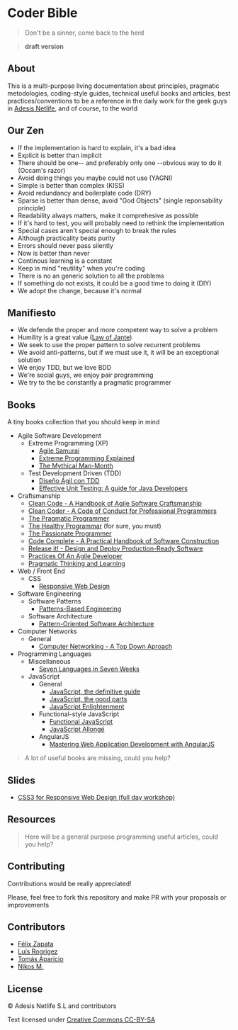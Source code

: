 # Coder Bible

> Don't be a sinner, come back to the herd

> **draft version**

## About

This is a multi-purpose living documentation about principles, pragmatic metodologies, coding-style guides, technical useful books and articles, best practices/conventions to be a reference in the daily work for the geek guys in [Adesis Netlife][adesis], and of course, to the world

## Our Zen

- If the implementation is hard to explain, it's a bad idea
- Explicit is better than implicit
- There should be one-- and preferably only one --obvious way to do it (Occam's razor)
- Avoid doing things you maybe could not use (YAGNI)
- Simple is better than complex (KISS)
- Avoid redundancy and boilerplate code (DRY)
- Sparse is better than dense, avoid "God Objects" (single reponsability principle)
- Readability always matters, make it comprehesive as possible
- If it's hard to test, you will probably need to rethink the implementation
- Special cases aren't special enough to break the rules
- Although practicality beats purity
- Errors should never pass silently
- Now is better than never
- Continous learning is a constant
- Keep in mind "reutility" when you're coding
- There is no an generic solution to all the problems
- If something do not exists, it could be a good time to doing it (DIY)
- We adopt the change, because it's normal

## Manifiesto

- We defende the proper and more competent way to solve a problem
- Humility is a great value ([Law of Jante][jante])
- We seek to use the proper pattern to solve recurrent problems
- We avoid anti-patterns, but if we must use it, it will be an exceptional solution
- We enjoy TDD, but we love BDD
- We're social guys, we enjoy pair programming
- We try to the be constantly a pragmatic programmer

## Books

A tiny books collection that you should keep in mind

- Agile Software Development
  - Extreme Programming (XP)
    - [Agile Samurai][book-agile-samuri]
    - [Extreme Programming Explained][book-Extreme-Programming-Explained]
    - [The Mythical Man-Month][book-The-Mythical-Man-Month]
  - Test Development Driven (TDD)
    - [Diseño Ágil con TDD][book-Disenio-Agil-con-TDD]
    - [Effective Unit Testing: A guide for Java Developers][book-Effective-Unit-Testing] 
- Craftsmanship
  - [Clean Code - A Handbook of Agile Software Craftsmanship][book-clean-code]
  - [Clean Coder - A Code of Conduct for Professional Programmers][book-clean-coder]
  - [The Pragmatic Programmer][book-pragmatic-programmar]
  - [The Healthy Programmar][book-healthy-programmer] (for sure, you must)
  - [The Passionate Programmer][book-passionate-programmer]
  - [Code Complete - A Practical Handbook of Software Construction][book-Code-Complete]
  - [Release it! - Design and Deploy Production-Ready Software][book-release-it]
  - [Practices Of An Agile Developer][book-practices-of-an-agile-developer]
  - [Pragmatic Thinking and Learning][book-pragmatic-thinking-and-learning]
- Web / Front End
  - CSS
    - [Responsive Web Design][book-rwd]
- Software Engineering
  - Software Patterns
    - [Patterns-Based Engineering][book-patterns-based-engineering]
  - Software Architecture
    - [Pattern-Oriented Software Architecture][book-pattern-oriented-software]
- Computer Networks
  - General
    - [Computer Networking - A Top Down Aproach][book-computer-networking]
- Programming Languages
  - Miscellaneous
    - [Seven Languages in Seven Weeks][book-seven-languages]
  - JavaScript
    - General
      - [JavaScript, the definitive guide][book-javascript-definitive-guide]
      - [JavaScript, the good parts][book-javascript-good-parts]
      - [JavaScript Enlightenment][book-javaScript-enlightenment]
    - Functional-style JavaScript
      - [Functional JavaScript][book-functional-javascript]
      - [JavaScript Allongé][book-javascript-allonge]
    - AngularJS
      - [Mastering Web Application Development with AngularJS][book-angularjs-mastering]

> A lot of useful books are missing, could you help?

## Slides
 - [CSS3 for Responsive Web Design (full day workshop)][slides-andrew]

## Resources

> Here will be a general purpose programming useful articles, could you help?

## Contributing

Contributions would be really appreciated!

Please, feel free to fork this repository and make PR with your proposals or improvements

## Contributors

- [Félix Zapata](https://github.com/felixzapata)
- [Luís Rogrigez](https://github.com/seymourpoler)
- [Tomás Aparicio](http://github.com/h2non)
- [Nikos M.](https://github.com/foo123)

## License

© Adesis Netlife S.L and contributors

Text licensed under [Creative Commons CC-BY-SA][license]

[adesis]: http://www.adesis.com
[jante]: https://en.wikipedia.org/wiki/Law_of_Jante
[license]: http://creativecommons.org/licenses/by-nc-sa/3.0/

[book-agile-samuri]: http://pragprog.com/book/jtrap/the-agile-samurai
[book-Extreme-Programming-Explained]: http://www.amazon.com/Extreme-Programming-Explained-Embrace-Edition/dp/0321278658
[book-The-Mythical-Man-Month]: http://www.amazon.com/The-Mythical-Man-Month-Engineering-Anniversary/dp/0201835959

[book-Disenio-Agil-con-TDD]: http://www.dirigidoportests.com/el-libro
[book-Effective-Unit-Testing]:http://www.amazon.com/Effective-Unit-Testing-guide-Developers/dp/1935182579

[book-clean-code]: http://www.amazon.es/Clean-Code-Handbook-Software-Craftsmanship/dp/0132350882
[book-clean-coder]: http://www.amazon.es/Clean-Coder-Conduct-Professional-Programmers/dp/0137081073
[book-pragmatic-programmar]: http://pragprog.com/the-pragmatic-programmer
[book-healthy-programmer]: http://pragprog.com/book/jkthp/the-healthy-programmer
[book-passionate-programmer]: http://pragprog.com/book/cfcar2/the-passionate-programmer
[book-Code-Complete]: http://www.amazon.com/Code-Complete-Practical-Handbook-Construction/dp/0735619670
[book-release-it]: http://www.amazon.co.uk/Release-It-Production-Ready-Pragmatic-Programmers/dp/0978739213/
[book-seven-languages]: http://pragprog.com/book/btlang/seven-languages-in-seven-weeks
[book-practices-of-an-agile-developer]: http://pragprog.com/book/pad/practices-of-an-agile-developer
[book-pragmatic-thinking-and-learning]: http://www.amazon.es/Pragmatic-Thinking-Learning-Refactor-Programmers/dp/1934356050

[book-patterns-based-engineering]: http://patternsbasedengineering.net/
[book-pattern-oriented-software]: http://www.amazon.com/Pattern-Oriented-Software-Architecture-Volume-Patterns/dp/0471958697

[book-computer-networking]: http://www.cp.eng.chula.ac.th/~fyta/663/Curose-Ross%20-%20Computer_Networking_-_A_Top-down_Approach_Featuring_the_Internet__Third_Edition.pdf

[book-javascript-definitive-guide]: http://www.amazon.com/exec/obidos/ASIN/0596101996/wrrrldwideweb
[book-javascript-good-parts]: http://shop.oreilly.com/product/9780596517748.do
[book-javaScript-enlightenment]: http://www.javascriptenlightenment.com/

[book-javascript-allonge]: https://leanpub.com/javascript-allonge
[book-functional-javascript]: http://shop.oreilly.com/product/0636920028857.do

[book-angularjs-mastering]: http://www.packtpub.com/angularjs-web-application-development/book
[book-rwd]: http://www.amazon.com/gp/product/B005SYWGXW/ref=as_li_qf_sp_asin_il_tl?ie=UTF8&camp=1789&creative=9325&creativeASIN=B005SYWGXW&linkCode=as2&tag=wwwawwwardsco-20 
[slides-andrew]: https://speakerdeck.com/malarkey/css3-for-responsive-web-design-full-day-workshop
